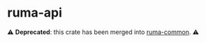 # ruma-api

⚠ **Deprecated**: this crate has been merged into [ruma-common]. ⚠

[ruma-common]: https://crates.io/crates/ruma-common

